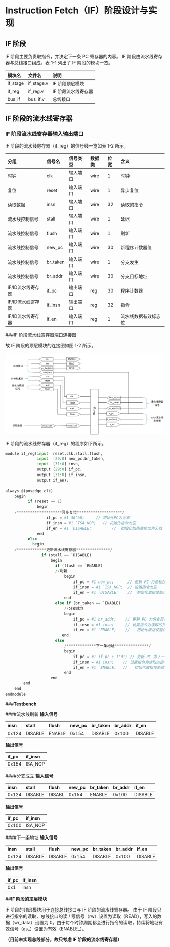 # Instruction Fetch（IF）阶段设计与实现

## **IF 阶段**

IF 阶段主要负责取指令，并决定下一条 PC 寄存器的内容。 IF 阶段由流水线寄存器与总线接口组成。表 1-1 列出了 IF 阶段的模块一览。

| 模块名   | 文件名   	|  说明  	      |
| :----    | :----  	| :---- 	      |
| if_stage | if_stage.v | IF  阶段顶层模块    |
| if_reg   | if_reg.v   | IF 阶段流水线寄存器 |
| bus_if   | bus_if.v   | 总线接口            |

## **IF 阶段的流水线寄存器**
### IF 阶段流水线寄存器输入输出端口
IF 阶段的流水线寄存器（if_reg）的信号线一览如表 1-2 所示。

| 分组        	  | 信号名   	|  信号类型  	| 数据类|位宽	|含义			|
| :---- 	  | :----  	| :----  	| :---- | :---- | :----  		|
|时钟		  |clk		|输入端口	|wire	|1	|时钟			|
|复位		  |reset	|输入端口	|wire	|1	|异步复位		|
|读取数据	  |insn		|输入端口	|wire	|32	|读取的指令		|
|流水线控制信号	  |stall	|输入端口	|wire	|1	|延迟			|
|流水线控制信号	  |flush	|输入端口	|wire	|1	|刷新			|
|流水线控制信号	  |new_pc	|输入端口	|wire	|30	|新程序计数器值		|
|流水线控制信号	  |br_taken	|输入端口	|wire	|1	|分支发生		|
|流水线控制信号	  |br_addr	|输入端口	|wire	|30	|分支目标地址		|
|IF/ID流水线寄存器|if_pc	|输出端口	|reg	|30	|程序计数器		|
|IF/ID流水线寄存器|if_insn 	|输出端口	|reg	|32	|指令			|
|IF/ID流水线寄存器|if_en   	|输入端口	|reg	|1	|流水线数据有效标志位	|


###IF 阶段流水线寄存器端口连接图

故 IF 阶段的顶层模块的连接图如图 1-2 所示。

![Figure 1-2](img/if_stage.png)

IF 阶段的流水线寄存器（if_reg）的程序如下所示。
```python
module if_reg(input  reset,clk,stall,flush,
	          input  [29:0] new_pc,br_taken,
	          input  [31:0] insn,
	          output [29:0] if_pc,
	          output [31:0] if_insn,
	          output if_en);

always @(posedge clk)
    begin
          if (reset == 1)
	          begin
	/********************异步复位********************/
	              if_pc = #1 30'b0;     // 初始化PC为全零
	              if_insn = #1 `ISA_NOP;   // 初始化指令为空
	              if_en = #1 `DISABLE;         //  初始化取指使能位为无效
	          end
          else
	        begin
	/*************更新流水线寄存器***************/
	            if (stall == `DISABLE)
	                begin
	                  if (flush == `ENABLE)                
	                  //刷新
		                  begin
		                      if_pc = #1 new_pc;      // 更新 PC 为新程序计数器值
		                      if_insn = #1 `ISA_NOP;  // 设置指令为空
		                      if_en = #1 `DISABLE;    //  初始化取指使能位为无效
		                  end 
	                  else if (br_taken == `ENABLE)
		                  //分支成立
		                  begin 
		                      if_pc = #1 br_addr;    // 更新 PC 为分支目标地址
		                      if_insn = #1 insn;     // 设置指令为读取的指令
		                      if_en = #1 `ENABLE;    //   初始化取指使能位为有效
		                 end
	                  else                                     
	                      /*************下一条地址***************/
		                  begin
		                      if_pc = #1 if_pc + 1'd1; // 更新 PC 为下一条地址
		                      if_insn = #1 insn;    // 设置指令为读取的指令
		                      if_en = #1 `ENABLE;   //   初始化取指使能位为有效
		                  end
	                end
	    end
    end
endmodule
```
###**Testbench**

####流水线刷新
**输入信号**

|insn	| stall   	| flush 	| new_pc | br_taken 	| br_addr|if_en		|
| :----	| :---- 	| :----  	| :----  | :----  	| :----  | :----  	|
|0x124	| DISABLE	| ENABLE	|  0x154 |DISABLE 	|0x100	 |DISABLE	|
**输出信号**

| if_pc  | if_insn    | 
| :----	 | :----     |
| 0x154  | ISA_NOP    |

####分支成立
**输入信号**

|insn	| stall   	| flush 	| new_pc | br_taken 	| br_addr|if_en		|
| :----	| :---- 	| :----  	| :----  | :----  	| :----  | :----  	|
|0x124	| DISABLE 	| DISABL	|0x154 	 | ENABLE   	|0x100   |DISABLE 	|
**输出信号**

| if_pc  | if_insn  | 
| :----  | :----    |
| 0x100  | ISA_NOP  |

####下一条地址
**输入信号**

|insn  | stall   | flush    | new_pc | br_taken | br_addr|if_en   |
| :----| :----   | :----    | :----  | :----    | :----  | :----  |
|0x124 | DISABLE | DISABLE  |  0x154 | DISABLE  |0x100   |DISABLE |
**输出信号**

| if_pc  | if_insn  | 
| :----  | :----    |
| 0x1 	 | insn     |

##**IF 阶段的顶层模块**

IF 阶段的顶层模块用于连接总线接口与 IF 阶段的流水线寄存器。 由于 IF
阶段只进行指令的读取，总线接口的读 / 写信号（rw）设置为读取（READ），写入的数据（wr_data）设置为 0。由于每个时钟周期都会进行指令的读取，持续将地址有效信号（as_）设置为有效（ENABLE_）。

**（目前未实现总线部分，故只考虑 IF 阶段的流水线寄存器）**

